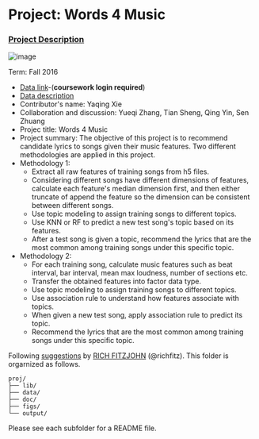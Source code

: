 # Project: Words 4 Music

### [Project Description](doc/project4_desc.md)

![image](http://cdn.newsapi.com.au/image/v1/f7131c018870330120dbe4b73bb7695c?width=650)

Term: Fall 2016

+ [Data link](https://courseworks2.columbia.edu/courses/11849/files/folder/Project_Files?preview=763391)-(**coursework login required**)
+ [Data description](doc/readme.html)
+ Contributor's name: Yaqing Xie
+ Collaboration and discussion: Yueqi Zhang, Tian Sheng, Qing Yin, Sen Zhuang
+ Projec title: Words 4 Music
+ Project summary: The objective of this project is to recommend candidate lyrics to songs given their music features. Two different methodologies are applied in this project.
+ Methodology 1:
	* Extract all raw features of training songs from h5 files. 
	* Considering different songs have different dimensions of features, calculate each feature's median dimension first, and then either truncate of append the feature so the dimension can be consistent between different songs.
	* Use topic modeling to assign training songs to different topics.
	* Use KNN or RF to predict a new test song's topic based on its features.
	* After a test song is given a topic, recommend the lyrics that are the most common among training songs under this specific topic.
+ Methodology 2:
	* For each training song, calculate music features such as beat interval, bar interval, mean max loudness, number of sections etc.
	* Transfer the obtained features into factor data type.
	* Use topic modeling to assign training songs to different topics.
	* Use association rule to understand how features associate with topics.
	* When given a new test song, apply association rule to predict its topic.
	* Recommend the lyrics that are the most common among training songs under this specific topic.
	
	
Following [suggestions](http://nicercode.github.io/blog/2013-04-05-projects/) by [RICH FITZJOHN](http://nicercode.github.io/about/#Team) (@richfitz). This folder is orgarnized as follows.

```
proj/
├── lib/
├── data/
├── doc/
├── figs/
└── output/
```

Please see each subfolder for a README file.
